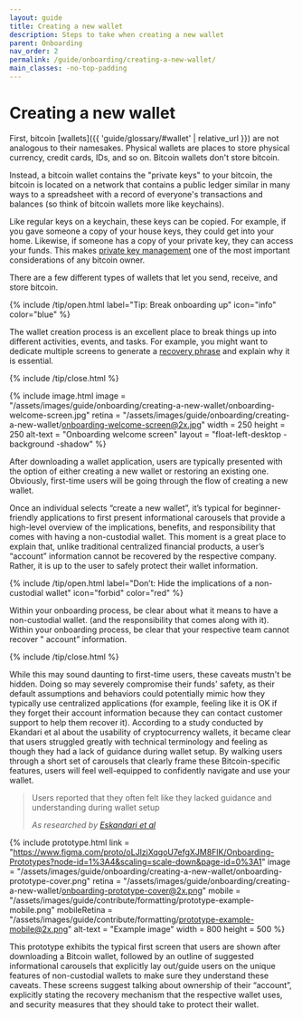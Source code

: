 ```yaml
---
layout: guide
title: Creating a new wallet
description: Steps to take when creating a new wallet
parent: Onboarding
nav_order: 2
permalink: /guide/onboarding/creating-a-new-wallet/
main_classes: -no-top-padding
---
```


# Creating a new wallet

First, bitcoin [wallets]({{ 'guide/glossary/#wallet' | relative_url }}) are not analogous to their namesakes. Physical wallets are places to store physical currency, credit cards, IDs, and so on. Bitcoin wallets don't store bitcoin.

Instead, a bitcoin wallet contains the "private keys" to your bitcoin, the bitcoin is located on a network that contains a public ledger similar in many ways to a spreadsheet with a record of everyone's transactions and balances (so think of bitcoin wallets more like keychains).

 Like regular keys on a keychain, these keys can be copied. For example, if you gave someone a copy of your house keys, they could get into your home. Likewise, if someone has a copy of your private key, they can access your funds. This makes [private key management](/guide/private-key-management/introduction/) one of the most important considerations of any bitcoin owner.

There are a few different types of wallets that let you send, receive, and store bitcoin.

{% include /tip/open.html label="Tip: Break onboarding up" icon="info" color="blue" %}

The wallet creation process is an excellent place to break things up into different activities, events, and tasks. For example, you might want to dedicate multiple screens to generate a [recovery phrase](/guide/glossary/#recovery-phrase) and explain why it is essential.

{% include /tip/close.html %}

<div class="center" markdown="1">

{% include image.html
   image = "/assets/images/guide/onboarding/creating-a-new-wallet/onboarding-welcome-screen.jpg"
   retina = "/assets/images/guide/onboarding/creating-a-new-wallet/onboarding-welcome-screen@2x.jpg"
   width = 250
   height = 250
   alt-text = "Onboarding welcome screen"
   layout = "float-left-desktop -background -shadow"
%}

After downloading a wallet application, users are typically presented with the option of either creating a new wallet or restoring an existing one. Obviously, first-time users will be going through the flow of creating a new wallet.

Once an individual selects “create a new wallet”, it’s typical for beginner-friendly applications to first present informational carousels that provide a high-level overview of the implications, benefits, and responsibility that comes with having a non-custodial wallet. This moment is a great place to explain that, unlike traditional centralized financial products, a user’s “account” information cannot be recovered by the respective company. Rather, it is up to the user to safely protect their wallet information.

</div>

{% include /tip/open.html label="Don’t: Hide the implications of a non-custodial wallet" icon="forbid" color="red" %}

Within your onboarding process, be clear about what it means to have a non-custodial wallet. (and the responsibility that comes along with it). Within your onboarding process, be clear that your respective team cannot recover " account” information.

{% include /tip/close.html %}

While this may sound daunting to first-time users, these caveats mustn't be hidden. Doing so may severely compromise their funds' safety, as their default assumptions and behaviors could potentially mimic how they typically use centralized applications (for example, feeling like it is OK if they forget their account information because they can contact customer support to help them recover it). According to a study conducted by Ekandari et al about the usability of cryptocurrency wallets, it became clear that users struggled greatly with technical terminology and feeling as though they had a lack of guidance during wallet setup. By walking users through a short set of carousels that clearly frame these Bitcoin-specific features, users will feel well-equipped to confidently navigate and use your wallet.

> Users reported that they often felt like they lacked guidance and understanding during wallet setup
>
> <cite>As researched by <a href="https://arxiv.org/pdf/1802.04351.pdf">Eskandari et al</a></cite>

{% include prototype.html
   link = "https://www.figma.com/proto/oLJlzjXqgoU7efgXJM8FlK/Onboarding-Prototypes?node-id=1%3A4&scaling=scale-down&page-id=0%3A1"
   image = "/assets/images/guide/onboarding/creating-a-new-wallet/onboarding-prototype-cover.png"
   retina = "/assets/images/guide/onboarding/creating-a-new-wallet/onboarding-prototype-cover@2x.png"
   mobile = "/assets/images/guide/contribute/formatting/prototype-example-mobile.png"
   mobileRetina = "/assets/images/guide/contribute/formatting/prototype-example-mobile@2x.png"
   alt-text = "Example image"
   width = 800
   height = 500
%}

This prototype exhibits the typical first screen that users are shown after downloading a Bitcoin wallet, followed by an outline of suggested informational carousels that explicitly lay out/guide users on the unique features of non-custodial wallets to make sure they understand these caveats. These screens suggest talking about ownership of their “account”, explicitly stating the recovery mechanism that the respective wallet uses, and security measures that they should take to protect their wallet.
